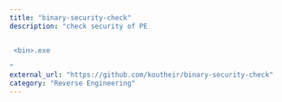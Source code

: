 ```yaml
---
title: "binary-security-check"
description: "check security of PE


 <bin>.exe

"
external_url: "https://github.com/koutheir/binary-security-check"
category: "Reverse Engineering"
---
```


